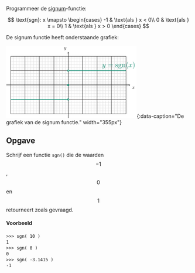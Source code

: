 Programmeer de <a href='https://nl.wikipedia.org/wiki/Signum_(wiskunde)' target='_blanc'>signum</a>-functie:

$$
\text{sgn}: x \mapsto \begin{cases}
-1 & \text{als } x < 0\\
0 & \text{als } x = 0\\
1 & \text{als } x > 0
\end{cases}
$$

De signum functie heeft onderstaande grafiek:

![Signum](media/signum.png "Signum"){:data-caption="De grafiek van de signum functie." width="355px"}

## Opgave
Schrijf een functie `sgn()` die de waarden $$-1$$, $$0$$ en $$1$$ retourneert zoals gevraagd.

#### Voorbeeld
```
>>> sgn( 10 )
1
>>> sgn( 0 )
0
>>> sgn( -3.1415 )
-1
```